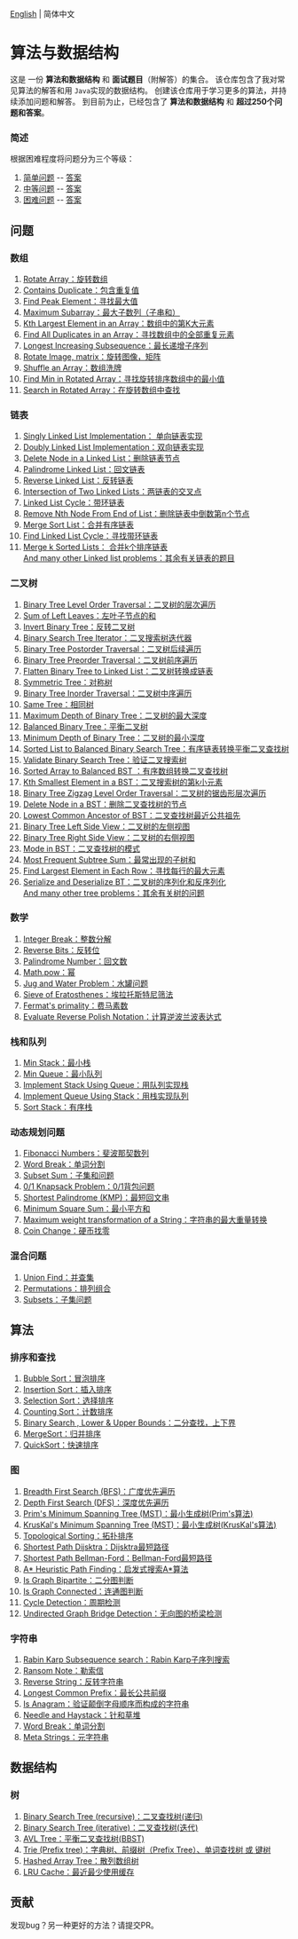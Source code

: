 [English](https://github.com/yunshuipiao/AlgoDS) | 简体中文
# 算法与数据结构

这是 一份 **算法和数据结构** 和 **面试题目**（附解答）的集合。
该仓库包含了我对常见算法的解答和用 `Java`实现的数据结构。 
创建该仓库用于学习更多的算法，并持续添加问题和解答。
到目前为止，已经包含了 **算法和数据结构** 和 **超过250个问题和答案**。


### 简述
  
根据困难程度将问题分为三个等级：

1) [简单问题](https://github.com/sherxon/AlgoDS/blob/master/src/problems/Easy.txt) -- [答案](https://github.com/sherxon/AlgoDS/blob/master/src/problems/easy)  
2) [中等问题](https://github.com/sherxon/AlgoDS/blob/master/src/problems/Medium.txt) -- [答案](https://github.com/sherxon/AlgoDS/blob/master/src/problems/medium)  
3) [困难问题](https://github.com/sherxon/AlgoDS/blob/master/src/problems/Hard.txt) -- [答案](https://github.com/sherxon/AlgoDS/blob/master/src/problems/hard)  
       


## 问题
  
### 数组
1) [Rotate Array：旋转数组](https://github.com/sherxon/AlgoDS/blob/master/src/problems/easy/RotateArray.java)      
2) [Contains Duplicate：包含重复值](https://github.com/sherxon/AlgoDS/blob/master/src/problems/easy/ContainsDuplicate.java)  
3) [Find Peak Element：寻找最大值](https://github.com/sherxon/AlgoDS/blob/master/src/problems/medium/FindPeakElement.java)  
4) [Maximum Subarray：最大子数列（子串和）](https://github.com/sherxon/AlgoDS/blob/master/src/problems/medium/MaximumSubarray.java)  
5) [Kth Largest Element in an Array：数组中的第K大元素](https://github.com/sherxon/AlgoDS/blob/master/src/problems/medium/KthLargestElementinanArray.java)  
6) [Find All Duplicates in an Array：寻找数组中的全部重复元素](https://github.com/sherxon/AlgoDS/blob/master/src/problems/medium/FindAllDuplicatesinanArray.java)  
7) [Longest Increasing Subsequence：最长递增子序列](https://github.com/sherxon/AlgoDS/blob/master/src/problems/medium/MaxIncreasingSubsequence.java)  
8) [Rotate Image, matrix：旋转图像，矩阵](https://github.com/sherxon/AlgoDS/blob/master/src/problems/medium/RotateImage.java)  
9) [Shuffle an Array：数组洗牌](https://github.com/sherxon/AlgoDS/blob/master/src/problems/medium/ShuffleanArray.java)  
10) [Find Min in Rotated Array：寻找旋转排序数组中的最小值](https://github.com/sherxon/AlgoDS/blob/master/src/problems/medium/FindMinimuminRotatedSortedArray.java)  
11) [Search in Rotated Array：在旋转数组中查找](https://github.com/sherxon/AlgoDS/blob/master/src/problems/medium/SearchinRotatedSortedArray.java)  
  

### 链表

1) [Singly Linked List Implementation： 单向链表实现](https://github.com/sherxon/AlgoDS/blob/master/src/ds/LinkedList.java)  
1) [Doubly Linked List Implementation：双向链表实现](https://github.com/sherxon/AlgoDS/blob/master/src/ds/DoublyLinkedList.java)  
3) [Delete Node in a Linked List：删除链表节点](https://github.com/sherxon/AlgoDS/blob/master/src/problems/easy/DeleteNodeSingleLinkedList.java)  
4) [Palindrome Linked List：回文链表](https://github.com/sherxon/AlgoDS/blob/master/src/problems/easy/PalindromeLinkedList.java)  
5) [Reverse Linked List：反转链表](https://github.com/sherxon/AlgoDS/blob/master/src/problems/easy/ReverseLinkedList.java)  
6) [Intersection of Two Linked Lists：两链表的交叉点](https://github.com/sherxon/AlgoDS/blob/master/src/problems/easy/IntersectionofTwoLinkedLists.java)  
7) [Linked List Cycle：带环链表](https://github.com/sherxon/AlgoDS/blob/master/src/problems/easy/LinkedListCycle.java)  
8) [Remove Nth Node From End of List：删除链表中倒数第n个节点](https://github.com/sherxon/AlgoDS/blob/master/src/problems/easy/RemoveNthNodeFromEndofList.java)   
9) [Merge Sort List：合并有序链表](https://github.com/sherxon/AlgoDS/blob/master/src/problems/medium/SortList.java)  
10) [Find Linked List Cycle：寻找带环链表](https://github.com/sherxon/AlgoDS/blob/master/src/problems/medium/LinkedListCycle2.java)  
11) [Merge k Sorted Lists： 合并k个排序链表](https://github.com/sherxon/AlgoDS/blob/master/src/problems/medium/MergekSortedLists.java)   
 [And many other Linked list problems：其余有关链表的题目](https://github.com/sherxon/AlgoDS/tree/master/src/problems)
 
### 二叉树
1) [Binary Tree Level Order Traversal：二叉树的层次遍历](https://github.com/sherxon/AlgoDS/blob/master/src/problems/easy/BinaryTreeLevelOrderTraversal.java)  
2) [Sum of Left Leaves：左叶子节点的和](https://github.com/sherxon/AlgoDS/blob/master/src/problems/easy/SumofLeftLeaves.java)  
3) [Invert Binary Tree：反转二叉树](https://github.com/sherxon/AlgoDS/blob/master/src/problems/easy/InvertBinaryTree.java)  
4) [Binary Search Tree Iterator：二叉搜索树迭代器](https://github.com/sherxon/AlgoDS/blob/master/src/problems/medium/BinarySearchTreeIterator.java)  
5) [Binary Tree Postorder Traversal：二叉树后续遍历](https://github.com/sherxon/AlgoDS/blob/master/src/problems/hard/PostOrderTraversalTree.java)  
6) [Binary Tree Preorder Traversal：二叉树前序遍历](https://github.com/sherxon/AlgoDS/blob/master/src/problems/medium/BinaryTreePreorderTraversal.java)  
7) [Flatten Binary Tree to Linked List：二叉树转换成链表](https://github.com/sherxon/AlgoDS/blob/master/src/problems/medium/FlattenBinaryTreetoLinkedList.java)  
8) [Symmetric Tree：对称树](https://github.com/sherxon/AlgoDS/blob/master/src/problems/easy/SymmetricTree.java)  
9) [Binary Tree Inorder Traversal：二叉树中序遍历](https://github.com/sherxon/AlgoDS/blob/master/src/problems/medium/BinaryTreeInorderTraversal.java)  
10) [Same Tree：相同树](https://github.com/sherxon/AlgoDS/blob/master/src/problems/easy/SameTree.java)  
11) [Maximum Depth of Binary Tree：二叉树的最大深度](https://github.com/sherxon/AlgoDS/blob/master/src/problems/easy/MaximumDepthofBinaryTree.java)  
12) [Balanced Binary Tree：平衡二叉树](https://github.com/sherxon/AlgoDS/blob/master/src/problems/easy/BalancedBinaryTree.java)  
13) [Minimum Depth of Binary Tree：二叉树的最小深度](https://github.com/sherxon/AlgoDS/blob/master/src/problems/easy/MinimumDepthofBinaryTree.java)     
14) [Sorted List to Balanced Binary Search Tree：有序链表转换平衡二叉查找树](https://github.com/sherxon/AlgoDS/blob/master/src/problems/medium/ConvertSortedListtoBinarySearchTree.java)   
15) [Validate Binary Search Tree：验证二叉搜索树](https://github.com/sherxon/AlgoDS/blob/master/src/problems/medium/ValidateBinarySearchTree.java)  
16) [Sorted Array to Balanced BST ：有序数组转换二叉查找树](https://github.com/sherxon/AlgoDS/blob/master/src/problems/medium/ConvertSortedArraytoBinarySearchTree.java)  
17) [Kth Smallest Element in a BST：二叉搜索树的第k小元素](https://github.com/sherxon/AlgoDS/blob/master/src/problems/medium/KthSmallestElementinaBST.java)  
18) [Binary Tree Zigzag Level Order Traversal：二叉树的锯齿形层次遍历](https://github.com/sherxon/AlgoDS/blob/master/src/problems/medium/ZigZagOrderLevelTraversalBST.java)  
19) [Delete Node in a BST：删除二叉查找树的节点](https://github.com/sherxon/AlgoDS/blob/master/src/problems/medium/DeleteNodeinaBST.java)  
20) [Lowest Common Ancestor of BST：二叉查找树最近公共祖先](https://github.com/sherxon/AlgoDS/blob/master/src/problems/easy/LowestCommonAncestorBST.java)  
21) [Binary Tree Left Side View：二叉树的左侧视图](https://github.com/sherxon/AlgoDS/blob/master/src/problems/medium/BinaryTreeLeftSIdeView.java)  
22) [Binary Tree Right Side View：二叉树的右侧视图](https://github.com/sherxon/AlgoDS/blob/master/src/problems/medium/BinaryTreeRightSideView.java)  
23) [Mode in BST：二叉查找树的模式](https://github.com/sherxon/AlgoDS/blob/master/src/problems/easy/FindModeinBST.java)   
24) [Most Frequent Subtree Sum：最常出现的子树和](https://github.com/sherxon/AlgoDS/blob/master/src/problems/medium/MostFrequentSubtreeSum.java)  
25) [ Find Largest Element in Each Row：寻找每行的最大元素](https://github.com/sherxon/AlgoDS/blob/master/src/problems/medium/FindLargestElementinEachRow.java)   
26) [Serialize and Deserialize BT：二叉树的序列化和反序列化](https://github.com/sherxon/AlgoDS/blob/master/src/problems/hard/SerializeAndDeserializeBT.java)   
 [And many other tree problems：其余有关树的问题](https://github.com/sherxon/AlgoDS/tree/master/src/problems)  

### 数学
1) [Integer Break：整数分解](https://github.com/sherxon/AlgoDS/blob/master/src/problems/medium/IntegerBreak.java)  
2) [Reverse Bits：反转位](https://github.com/sherxon/AlgoDS/blob/master/src/problems/easy/ReverseBits.java)   
3) [Palindrome Number：回文数](https://github.com/sherxon/AlgoDS/blob/master/src/problems/easy/PalindromeNumber.java)  
4) [Math.pow：幂](https://github.com/sherxon/AlgoDS/blob/master/src/problems/medium/Pow.java)  
5) [Jug and Water Problem：水罐问题](https://github.com/sherxon/AlgoDS/blob/master/src/problems/medium/WaterAndJugProblem.java)  
6) [Sieve of Eratosthenes：埃拉托斯特尼筛法](https://github.com/sherxon/AlgoDS/blob/master/src/algo/numerals/SieveofEratosthenes.java)  
7) [Fermat's primality：费马素数](https://github.com/sherxon/AlgoDS/blob/master/src/algo/numerals/FermatPrimality.java)     
8) [Evaluate Reverse Polish Notation：计算逆波兰波表达式](https://github.com/sherxon/AlgoDS/blob/master/src/problems/medium/EvaluateReversePolishNotation.java)  


### 栈和队列
1) [Min Stack：最小栈](https://github.com/sherxon/AlgoDS/blob/master/src/problems/easy/MinStack.java)  
2) [Min Queue：最小队列](https://github.com/sherxon/AlgoDS/blob/master/src/problems/easy/QueuewithMinimum.java)  
3) [Implement Stack Using Queue：用队列实现栈](https://github.com/sherxon/AlgoDS/blob/master/src/problems/easy/ImplementStackUsingQueues.java)  
4) [Implement Queue Using Stack：用栈实现队列](https://github.com/sherxon/AlgoDS/blob/master/src/problems/easy/ImplementQueueusingStacks.java)
5) [Sort Stack：有序栈](https://github.com/sherxon/AlgoDS/blob/master/src/problems/medium/SortStack.java)  


### 动态规划问题
1) [Fibonacci Numbers：斐波那契数列](https://github.com/sherxon/AlgoDS/blob/master/src/algo/dp/FibonacciNumber.java)  
2) [Word Break：单词分割](https://github.com/sherxon/AlgoDS/blob/master/src/problems/medium/WordBreak.java)  
3) [Subset Sum：子集和问题](https://github.com/sherxon/AlgoDS/blob/master/src/algo/dp/SubsetSum.java)     
4) [0/1 Knapsack Problem：0/1背包问题](https://github.com/sherxon/AlgoDS/blob/master/src/algo/dp/Knapsack01.java)     
5) [Shortest Palindrome (KMP)：最短回文串](https://github.com/sherxon/AlgoDS/blob/master/src/problems/hard/ShortestPalindrome.java) 
6) [Minimum Square Sum：最小平方和](https://github.com/sherxon/AlgoDS/blob/master/src/algo/dp/MinimumSquareSum.java)
7) [Maximum weight transformation of a String：字符串的最大重量转换](https://github.com/sherxon/AlgoDS/blob/master/src/algo/dp/MaxWeightTransformation.java)
8) [Coin Change：硬币找零](https://github.com/sherxon/AlgoDS/blob/master/src/problems/medium/CoinChange.java)  


### 混合问题
1) [Union Find：并查集](https://github.com/sherxon/AlgoDS/blob/master/src/algo/UnionFind.java)  
2) [Permutations：排列组合](https://github.com/sherxon/AlgoDS/blob/master/src/problems/medium/Permutations.java)  
3) [Subsets：子集问题](https://github.com/sherxon/AlgoDS/blob/master/src/problems/medium/SubSets.java)     


 ## 算法
 
### 排序和查找   
1) [Bubble Sort：冒泡排序](https://github.com/sherxon/AlgoDS/blob/master/src/algo/sortingandsearching/BubbleSort.java)  
2) [Insertion Sort：插入排序](https://github.com/sherxon/AlgoDS/blob/master/src/algo/sortingandsearching/InsertionSort.java)  
3) [Selection Sort：选择排序](https://github.com/sherxon/AlgoDS/blob/master/src/algo/sortingandsearching/SelectionSort.java)  
4) [Counting Sort：计数排序](https://github.com/sherxon/AlgoDS/blob/master/src/algo/sortingandsearching/CountingSort.java)  
5) [Binary Search , Lower & Upper Bounds：二分查找，上下界](https://github.com/sherxon/AlgoDS/blob/master/src/algo/sortingandsearching/BinarySearch.java)  
6) [MergeSort：归并排序](https://github.com/sherxon/AlgoDS/blob/master/src/algo/sortingandsearching/MergeSort.java)  
7) [QuickSort：快速排序](https://github.com/sherxon/AlgoDS/blob/master/src/algo/sortingandsearching/QuickSort.java)  

 
### 图 
1) [Breadth First Search (BFS)：广度优先遍历](https://github.com/sherxon/AlgoDS/blob/master/src/algo/graph/BFS.java)  
2) [Depth First Search (DFS)：深度优先遍历](https://github.com/sherxon/AlgoDS/blob/master/src/algo/graph/DFS.java)  
3) [Prim's Minimum Spanning Tree (MST)：最小生成树(Prim's算法)](https://github.com/sherxon/AlgoDS/blob/master/src/algo/graph/PrimsMST.java)  
4) [KrusKal's Minimum Spanning Tree (MST)：最小生成树(KrusKal's算法)](https://github.com/sherxon/AlgoDS/blob/master/src/algo/graph/KruskalsMST.java)  
5) [Topological Sorting：拓扑排序](https://github.com/sherxon/AlgoDS/blob/master/src/algo/graph/TopologicalSorting.java)      
6) [Shortest Path Dijsktra：Dijsktra最短路径](https://github.com/sherxon/AlgoDS/blob/master/src/algo/graph/Dijsktra.java)  
7) [Shortest Path Bellman-Ford：Bellman-Ford最短路径](https://github.com/sherxon/AlgoDS/blob/master/src/algo/graph/BellmanFord.java)  
8) [A* Heuristic Path Finding：启发式搜索A*算法](https://github.com/sherxon/AlgoDS/blob/master/src/algo/graph/AStar.java)  
9) [Is Graph Bipartite：二分图判断](https://github.com/sherxon/AlgoDS/blob/master/src/algo/graph/IsBipartite.java)    
10) [Is Graph Connected：连通图判断](https://github.com/sherxon/AlgoDS/blob/master/src/algo/graph/IsConnected.java)  
11) [Cycle Detection：周期检测](https://github.com/sherxon/AlgoDS/blob/master/src/algo/graph/CycleDetection.java)  
12) [Undirected Graph Bridge Detection：无向图的桥梁检测](https://github.com/prafful1/AlgoDS/blob/master/src/algo/graph/BridgeUndirectedGraph.java)


### 字符串
1) [Rabin Karp Subsequence search：Rabin Karp子序列搜索](https://github.com/sherxon/AlgoDS/blob/master/src/algo/string/RabinKarpSubsequenceSearch.java)   
2) [Ransom Note：勒索信](https://github.com/sherxon/AlgoDS/blob/master/src/problems/easy/RansomNote.java)  
3) [Reverse String：反转字符串](https://github.com/sherxon/AlgoDS/blob/master/src/problems/easy/ReverseString.java)  
4) [Longest Common Prefix：最长公共前缀](https://github.com/sherxon/AlgoDS/blob/master/src/problems/easy/LongestCommonPrefix.java)  
5) [Is Anagram：验证颠倒字母顺序而构成的字符串](https://github.com/sherxon/AlgoDS/blob/master/src/problems/easy/ValidAnagram.java)  
6) [Needle and Haystack：针和草堆](https://github.com/sherxon/AlgoDS/blob/master/src/problems/easy/ImplementstrSt.java)  
7) [Word Break：单词分割](https://github.com/sherxon/AlgoDS/blob/master/src/problems/medium/WordBreak.java)  
8) [Meta Strings：元字符串](https://github.com/sherxon/AlgoDS/blob/master/src/problems/medium/MetaStrings.java)  


## 数据结构      


### 树
1) [Binary Search Tree (recursive)：二叉查找树(递归)](https://github.com/sherxon/AlgoDS/blob/master/src/ds/BST.java)  
2) [Binary Search Tree (iterative)：二叉查找树(迭代)](https://github.com/sherxon/AlgoDS/blob/master/src/ds/BSTIterative.java)  
3) [AVL Tree：平衡二叉查找树(BBST)](https://github.com/sherxon/AlgoDS/blob/master/src/ds/AVLTree.java)    
4) [Trie (Prefix tree)：字典树、前缀树（Prefix Tree）、单词查找树 或 键树](https://github.com/sherxon/AlgoDS/blob/master/src/algo/string/Trie.java)  
5) [Hashed Array Tree：散列数组树](https://github.com/sherxon/AlgoDS/blob/master/src/ds/HashedArrayTree.java)  
6) [LRU Cache：最近最少使用缓存](https://github.com/sherxon/AlgoDS/blob/master/src/problems/hard/LRUCache.java)  


## 贡献

发现bug？另一种更好的方法？请提交PR。
